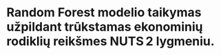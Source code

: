 # Random Forest modelio taikymas užpildant trūkstamas ekonominių rodiklių reikšmes NUTS 2 lygmeniu.
